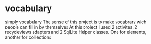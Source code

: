 # vocabulary
simply vocabulary
The sense of this project is to make vocabrary wich people can fill in by themselves
At this project I used 2 activites, 2 recycleviews adapters and 2 SqlLite Helper classes. One for elements, another for colllections
